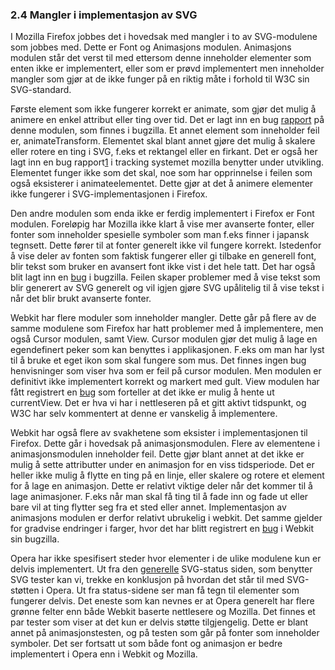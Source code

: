 
### 2.4 Mangler i implementasjon av SVG ###

I Mozilla Firefox jobbes det i hovedsak med mangler i to av SVG-modulene som 
jobbes med. Dette er Font og Animasjons modulen. Animasjons modulen står det 
verst til med ettersom denne inneholder elementer som enten ikke er implementert, 
eller som er prøvd implementert men inneholder mangler som gjør at de ikke 
funger på en riktig måte i forhold til W3C sin SVG-standard. 

Første element som ikke fungerer korrekt er animate, som gjør det mulig å 
animere en enkel attribut eller ting over tid. Det er lagt inn en bug [rapport][1] 
på denne modulen, som finnes i bugzilla. Et annet element som inneholder feil 
er, animateTransform. Elementet skal blant annet gjøre det mulig å skalere eller 
rotere en ting i SVG, f.eks et rektangel eller en firkant. Det er også her lagt 
inn en bug rapport[1] i tracking systemet mozilla benytter under utvikling. 
Elementet funger ikke som det skal, noe som har opprinnelse i feilen som også 
eksisterer i animateelementet. Dette gjør at det å animere elementer ikke fungerer 
i SVG-implementasjonen i Firefox.

Den andre modulen som enda ikke er ferdig implementert i Firefox er Font modulen.
Foreløpig har Mozilla ikke klart å vise mer avanserte fonter, eller fonter som
inneholder spesielle symboler som man f.eks finner i japansk tegnsett. Dette
fører til at fonter generelt ikke vil fungere korrekt. Istedenfor å vise deler 
av fonten som faktisk fungerer eller gi tilbake en generell font, blir
tekst som bruker en avansert font ikke vist i det hele tatt. Det har også blit 
lagt inn en [bug][2] i bugzilla. Feilen skaper problemer med å vise tekst 
som blir generert av SVG generelt og vil igjen gjøre SVG upålitelig til å 
vise tekst i når det blir brukt avanserte fonter.

Webkit har flere moduler som inneholder mangler. Dette går på flere av de samme
modulene som Firefox har hatt problemer med å implementere, men også Cursor
modulen, samt View. Cursor modulen gjør det mulig å lage en egendefinert peker
som kan benyttes i applikasjonen. F.eks om man har lyst til å bruke et eget
ikon som skal fungere som mus. Det finnes ingen bug henvisninger som viser 
hva som er feil på cursor modulen. Men modulen er definitivt ikke
implementert korrekt og markert med gult. View modulen har fått registrert
en [bug][3] som forteller at det ikke er mulig å hente ut currentView.
Det er hva vi har i nettleseren på et gitt aktivt tidspunkt, og W3C har
selv kommentert at denne er vanskelig å implementere. 

Webkit har også flere av svakhetene som eksister i implementasjonen til
Firefox. Dette går i hovedsak på animasjonsmodulen. Flere av 
elementene i animasjonsmodulen inneholder feil. Dette gjør blant annet
at det ikke er mulig å sette attributter under en animasjon for en viss
tidsperiode. Det er heller ikke mulig å flytte en ting på en linje,
eller skalere og rotere et element for å lage en animasjon. Dette
er relativt viktige deler når det kommer til å lage animasjoner. F.eks
når man skal få ting til å fade inn og fade ut eller bare vil at ting
flytter seg fra et sted eller annet. Implementasjon av animasjons
modulen er derfor relativt ubrukelig i webkit. Det samme gjelder for gradvise
endringer i farger, hvor det har blitt registrert en [bug][4] i Webkit
sin bugzilla.

Opera har ikke spesifisert steder hvor elementer i de ulike modulene kun
er delvis implementert. Ut fra den [generelle][5] SVG-status
siden, som benytter SVG tester kan vi, trekke en konklusjon på hvordan det
står til med SVG-støtten i Opera. Ut fra status-sidene ser man få tegn
til elementer som fungerer delvis. Det eneste som kan nevnes er at Opera
generelt har flere grønne felter enn både Webkit baserte nettlesere og Mozilla.
Det finnes et par tester som viser at det kun er delvis støtte tilgjengelig.
Dette er blant annet på animasjonstesten, og på testen som går på fonter
som inneholder symboler. Det ser fortsatt ut som både font og animasjon
er bedre implementert i Opera enn i Webkit og Mozilla.

[1]: https://bugzilla.mozilla.org/show_bug.cgi?id=216462 "Implement SVG (SMIL) Animation, Mozilla Bug Tracker, rapportert: 2003-08-17, sist endret: 2010-03-05, status: RESOLVED FIXED"
[2]: https://bugzilla.mozilla.org/show_bug.cgi?id=119490 "Implement SVG fonts, Mozilla Bug Tracker, rapportert: 2002-01-11, sist endret: 2010-05-25, status: ASSIGNED"
[3]: https://bugs.webkit.org/show_bug.cgi?id=15495 "SVGViewSpec DOM bindings aka SVGSVGElement.currentView is unimplemented, WebKit Bug Tracker, rapportert: 2007-10-13, sist endret: 2010-05-18, status: NEW"
[4]: https://bugs.webkit.org/show_bug.cgi?id=6034 "WebKit+SVG needs to support color-interpolation for gradients and opacity calculations, WebKit Bug Tracker, rapportert: 2005-12-10, sist endret: 2010-01-30, status: NEW"
[5]: http://www.codedread.com/svg-support-table.html "SVG Support in browsers, Jeff Schiller, uthentet 2010-03-14"
